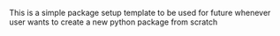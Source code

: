 This is a simple package setup template to be used for future whenever user wants to create a new python package from scratch 
